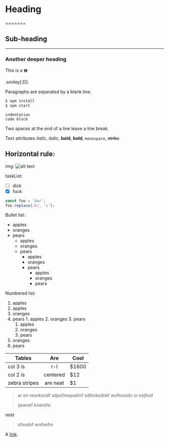 # Heading
=======
## Sub-heading
-----------
### Another deeper heading

This is a :telephone:

:smiley[:D]:

Paragraphs are separated
by a blank line.

```bash
$ npm install
$ npm start
```

    indentation
    code block

Two spaces at the end of a line leave a
line break.

Text attributes _italic_, *italic*, __bold__, **bold**, `monospace`, ~~strike~~.

Horizontal rule:
---

img:
![alt text](https://pbs.twimg.com/profile_images/378800000822867536/3f5a00acf72df93528b6bb7cd0a4fd0c.jpeg "Title")

taskList:
- [ ] dick
- [x] fuck

```js
const foo = 'bar';
foo.replace(/b/, 'c');
```

Bullet list:

* apples
* oranges
* pears
  * apples
  * oranges
  * pears
    * apples
    * oranges
    * pears
      * apples
      * oranges
      * pears

Numbered list:

1. apples
  1. apples
  2. oranges
  3. pears
    1. apples
    2. oranges
    3. pears
      1. apples
      2. oranges
      3. pears
2. oranges
3. pears

| Tables        | Are           | Cool  |
|---------------|:-------------:|-------|
| col 3 is      |    r-l        | $1600 |
| col 2 is      | centered      |   $12 |
| zebra stripes | are neat      |    $1 |

> ar en resnksndf sdpofmopsdmf
sdlknksdnkf
> wofnosidn oi
> oejfosf

> ijewnef
> kneinfie

reist

> sfosdnf
> wnfoefm


A [link](http://example.com).
